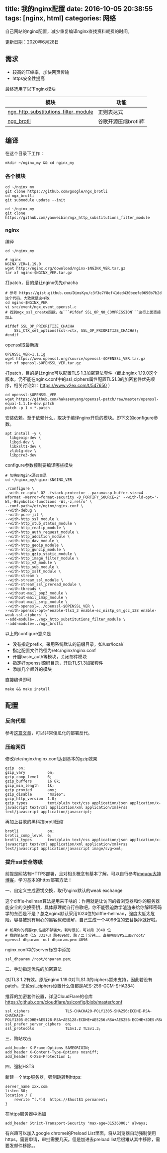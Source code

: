 title: 我的nginx配置
date: 2016-10-05 20:38:55
tags: [nginx, html]
categories: 网络
---
自己网站的nginx配置，减少重复编译nginx查找资料耗费的时间。
<!-- more -->
更新日期：2020年6月28日

## 需求

- 较高的压缩率，加快网页传输
- https安全性提高

最终选用了以下nginx模块

|模块|功能|
|----|---|
|[ngx_http_substitutions_filter_module](https://github.com/yaoweibin/ngx_http_substitutions_filter_module)|正则表达式|
|[ngx_brotli](https://github.com/google/ngx_brotli)|谷歌开源压缩brotli库|

## 编译

在这个目录下工作：

	mkdir ~/nginx_my && cd nginx_my

### 各个模块 

	cd ~/nginx_my
	git clone https://github.com/google/ngx_brotli
	cd ngx_brotli
	git submodule update --init
	
	cd ~/nginx_my
	git clone https://github.com/yaoweibin/ngx_http_substitutions_filter_module

### nginx

编译

	cd ~/nginx_my
	
	# nginx
	NGINX_VER=1.19.0
	wget http://nginx.org/download/nginx-$NGINX_VER.tar.gz
	tar xf nginx-$NGINX_VER.tar.gz
	
打patch，目的是让nginx优先chacha

	# 参考 https://gist.github.com/DimsKyu/c3f3e7f8ef41ded430beefe0690b7b2d 这个代码，大致就是这样改
	cd nginx-$NGINX_VER
	vi src/event/ngx_event_openssl.c
	# 找到ngx_ssl_create函数，在```#ifdef SSL_OP_NO_COMPRESSION```这行上面直接加上
	
	#ifdef SSL_OP_PRIORITIZE_CHACHA
		SSL_CTX_set_options(ssl->ctx, SSL_OP_PRIORITIZE_CHACHA);
	#endif
	
openssl取最新版

	OPENSSL_VER=1.1.1g
	wget https://www.openssl.org/source/openssl-$OPENSSL_VER.tar.gz
	tar xf openssl-$OPENSSL_VER.tar.gz
	
打patch，目的是让nginx可以配置TLS 1.3加密算法套件（截止nginx 1.19.0这个版本，仍不能在nginx.conf中的ssl_ciphers属性配置TLS1.3的加密套件优先顺序，相关讨论如：https://www.v2ex.com/t/547650 ）

	cd openssl-$OPENSSL_VER
	wget https://github.com/hakasenyang/openssl-patch/raw/master/openssl-equal-1.1.1e-dev.patch
	patch -p 1 < *.patch

安装依赖。至于依赖什么，取决于编译nginx开启的模块。即下文的configure参数。

	apt install -y \
	  libgeoip-dev \
	  libgd-dev \
	  libxslt1-dev \
	  zlib1g-dev \
	  libpcre3-dev

configure参数控制要编译哪些模块

	# 切换到Nginx源码目录
	cd ~/nginx_my/nginx-$NGINX_VER
	
	./configure \
	--with-cc-opt='-O2 -fstack-protector --param=ssp-buffer-size=4 -Wformat -Werror=format-security -D_FORTIFY_SOURCE=2' --with-ld-opt='-Wl,-Bsymbolic-functions -Wl,-z,relro' \
	--conf-path=/etc/nginx/nginx.conf \
	--with-debug \
	--with-pcre-jit \
	--with-http_ssl_module \
	--with-http_stub_status_module \
	--with-http_realip_module \
	--with-http_auth_request_module \
	--with-http_addition_module \
	--with-http_dav_module \
	--with-http_geoip_module \
	--with-http_gunzip_module \
	--with-http_gzip_static_module \
	--with-http_image_filter_module \
	--with-http_v2_module \
	--with-http_sub_module \
	--with-http_xslt_module \
	--with-stream \
	--with-stream_ssl_module \
	--with-stream_ssl_preread_module \
	--with-threads \
	--without-mail_pop3_module \
	--without-mail_imap_module \
	--without-mail_smtp_module \
	--with-openssl=../openssl-$OPENSSL_VER \
	--with-openssl-opt='enable-tls1_3 enable-ec_nistp_64_gcc_128 enable-weak-ssl-ciphers' \
	--add-module=../ngx_http_substitutions_filter_module \
	--add-module=../ngx_brotli

以上的configure意义是

- 没有指定prefix，采用系统默认的前缀目录，如/usr/local/
- 指定配置文件路径为/etc/nginx/nginx.conf
- 开启basic_auth等模块，关闭邮件模块
- 指定好openssl源码目录，开启TLS1.3加密套件
- 添加几个额外的模块

直接编译即可

	make && make install
	
## 配置

### 反向代理

参考[这篇文章](/2016/07/31/nginx-reverse-proxy-for-google/)，可以非常傻瓜化的部署反代。

### 压缩网页

修改/etc/nginx/nginx.conf达到基本的gzip效果

	gzip  on;
	gzip_vary          on;
	gzip_comp_level    6;
	gzip_buffers       16 8k;
	gzip_min_length    1k;
	gzip_proxied       any;
	gzip_disable       "msie6";
	gzip_http_version  1.0;
	gzip_types         text/plain text/css application/json application/x-javascript text/xml application/xml application/xml+rss text/javascript application/javascript;
	
再加上谷歌的黑科技brotli压缩

	brotli             on;
    brotli_comp_level  6;
    brotli_types       text/plain text/css application/json application/x-javascript text/xml application/xml application/xml+rss text/javascript application/javascript image/svg+xml;
	
### 提升ssl安全等级

前提是网站有HTTPS部署，且对相关概念有基本了解。可以自行参考[imququ大神博客](https://imququ.com)，学习基本的https部署方法！

一、自定义生成密钥交换，取代nginx默认的weak exchange

这个diffie-hellman算法是用来干啥的：作用就是让访问的者浏览器和你的服务器能安全的交换密钥，具体原理就自行谷歌吧，你不能强迫数学渣渣来给你解释密码学的东西是不是？总之nginx默认采用1024位的diffie-hellman，强度太低太危险，容易被别有用心的黑客叔叔破解，自己生成一个4096位的去替换掉就好啦。

	# 如果你的机器cpu性能不够强大，耗时很长，可以用 2048 位
	# 我的笔记本（i5 3317u）跑4096位，跑了二十分钟。。。直接拖到VPS上面/root/
	openssl dhparam -out dhparam.pem 4096
	
nginx.conf中的server标签中添加

	ssl_dhparam /root/dhparam.pem;
	
二、手动指定优先的加密算法

(对TLS 1.2有效。原版nginx 1.19.0对TLS1.3的ciphers暂未支持，因此若没有patch，无论ssl_ciphers设置什么值都是AES-256-GCM-SHA384）

推荐的加密套件设置，详见CloudFlare的仓库 https://github.com/cloudflare/sslconfig/blob/master/conf

	ssl_ciphers                TLS-CHACHA20-POLY1305-SHA256:ECDHE-RSA-CHACHA20-POLY1305:ECDHE+AES128:RSA+AES128:ECDHE+AES256:RSA+AES256:ECDHE+3DES:RSA+3DES;
	ssl_prefer_server_ciphers  on;
	ssl_protocols              TLSv1.2 TLSv1.3;
	
三、跨站攻击

	add_header X-Frame-Options SAMEORIGIN;
	add_header X-Content-Type-Options nosniff;
	add_header X-XSS-Protection 1;
	
四、强制HSTS

新建一个http服务器，强制跳转到https:

	server_name xxx.com
	listen 80;
	location / {
		rewrite ^(.*)$  https://$host$1 permanent;
	}

在https服务器中添加

	add_header Strict-Transport-Security "max-age=31536000;" always;
	
有兴趣可以加入google chrome的Preload List里面，将从浏览器自动强制使用https。需要申请，审批需要几天。但是加进去preload list后很难从其中移除，需要发邮件移除。。
	
